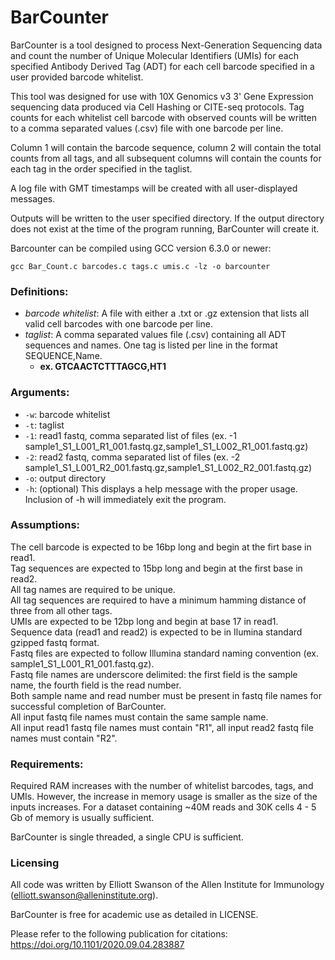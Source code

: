 # BarCounter
BarCounter is a tool designed to process Next-Generation Sequencing data and count the number of Unique Molecular Identifiers (UMIs) for each specified Antibody Derived Tag (ADT) for each cell barcode specified in a user provided barcode whitelist.  

This tool was designed for use with 10X Genomics v3 3' Gene Expression sequencing data produced via Cell Hashing or CITE-seq protocols. Tag counts for each whitelist cell barcode with observed counts will be written to a comma separated values (.csv) file with one barcode per line.  

Column 1 will contain the barcode sequence, column 2 will contain the total counts from all tags, and all subsequent columns will contain the counts for each tag in the order specified in the taglist.  

A log file with GMT timestamps will be created with all user-displayed messages.  

Outputs will be written to the user specified directory. If the output directory does not exist at the time of the program running, BarCounter will create it.  

Barcounter can be compiled using GCC version 6.3.0 or newer:  
```
gcc Bar_Count.c barcodes.c tags.c umis.c -lz -o barcounter
```

### Definitions:
- *barcode whitelist*: A file with either a .txt or .gz extension that lists all valid cell barcodes with one barcode per line.  
- *taglist*: A comma separated values file (.csv) containing all ADT sequences and names. One tag is listed per line in the format SEQUENCE,Name.  
    - **ex. GTCAACTCTTTAGCG,HT1**

### Arguments:
- `-w`: barcode whitelist  
- `-t`: taglist  
- `-1`: read1 fastq, comma separated list of files (ex. -1 sample1_S1_L001_R1_001.fastq.gz,sample1_S1_L002_R1_001.fastq.gz)  
- `-2`: read2 fastq, comma separated list of files (ex. -2 sample1_S1_L001_R2_001.fastq.gz,sample1_S1_L002_R2_001.fastq.gz)  
- `-o`: output directory  
- `-h`: (optional) This displays a help message with the proper usage. Inclusion of -h will immediately exit the program.  

### Assumptions:
The cell barcode is expected to be 16bp long and begin at the firt base in read1.  
Tag sequences are expected to 15bp long and begin at the first base in read2.  
All tag names are required to be unique.  
All tag sequences are required to have a minimum hamming distance of three from all other tags.  
UMIs are expected to be 12bp long and begin at base 17 in read1.  
Sequence data (read1 and read2) is expected to be in Ilumina standard gzipped fastq format.  
Fastq files are expected to follow Illumina standard naming convention (ex. sample1_S1_L001_R1_001.fastq.gz).  
Fastq file names are underscore delimited: the first field is the sample name, the fourth field is the read number.  
Both sample name and read number must be present in fastq file names for successful completion of BarCounter.  
All input fastq file names must contain the same sample name.  
All input read1 fastq file names must contain "R1", all input read2 fastq file names must contain "R2".  

### Requirements:
Required RAM increases with the number of whitelist barcodes, tags, and UMIs. However, the increase in memory usage is smaller as the size of the inputs increases. For a dataset containing ~40M reads and 30K cells 4 - 5 Gb of memory is usually sufficient.  

BarCounter is single threaded, a single CPU is sufficient.  

### Licensing
All code was written by Elliott Swanson of the Allen Institute for Immunology (elliott.swanson@alleninstitute.org).  

BarCounter is free for academic use as detailed in LICENSE.  

Please refer to the following publication for citations: https://doi.org/10.1101/2020.09.04.283887
